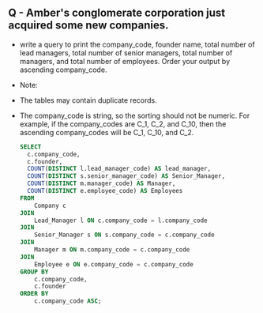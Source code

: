 ## Q - Amber's conglomerate corporation just acquired some new companies.

- write a query to print the company_code, founder name, total number of lead managers, total number of senior managers, total number of managers, and total number of employees. Order your output by ascending company_code.

- Note:

- The tables may contain duplicate records.
- The company_code is string, so the sorting should not be numeric. For example, if the company_codes are C_1, C_2, and C_10, then the ascending company_codes will be C_1, C_10, and C_2.

  ```sql
  SELECT 
    c.company_code,
    c.founder,
    COUNT(DISTINCT l.lead_manager_code) AS lead_manager,
    COUNT(DISTINCT s.senior_manager_code) AS Senior_Manager,
    COUNT(DISTINCT m.manager_code) AS Manager,
    COUNT(DISTINCT e.employee_code) AS Employees
  FROM 
      Company c
  JOIN 
      Lead_Manager l ON c.company_code = l.company_code
  JOIN 
      Senior_Manager s ON s.company_code = c.company_code
  JOIN 
      Manager m ON m.company_code = c.company_code
  JOIN 
      Employee e ON e.company_code = c.company_code
  GROUP BY 
      c.company_code,
      c.founder
  ORDER BY 
      c.company_code ASC;
